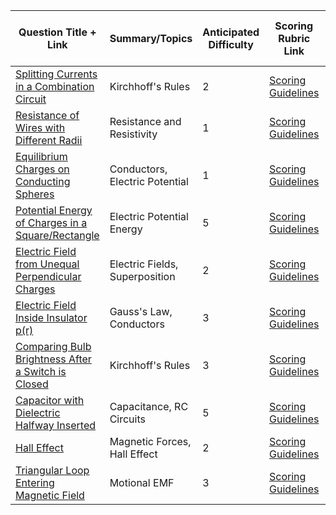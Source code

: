 | Question Title + Link | Summary/Topics | Anticipated Difficulty | Scoring Rubric Link | Solved Out Copy Link | Applicable to P2? | Comments |
| --- | --- | --- | --- | --- | --- | --- |
| [Splitting Currents in a Combination Circuit](https://docs.google.com/document/d/1RWUtqNZcigIk-lzWUP4VRyEWQdFht8qpo4CM7x7Hidg/edit?usp=sharing) | Kirchhoff's Rules | 2 | [Scoring Guidelines](https://drive.google.com/open?id=1NOaiJN5MHjzFVg9WXnrfK9C_XiAPw1gJ7dZEUR4d8ZM&usp=drive_copy) | [Solutions](https://drive.google.com/open?id=17uYGXhTGMmzxmyyKPbCt7l_FXRNAMu5u&usp=drive_copy) | True |  |
| [Resistance of Wires with Different Radii](https://docs.google.com/document/d/1EASrxRY7UAzGxYSCph7ztkQE-4etgxzIQFljtKB0FdQ/edit?usp=sharing) | Resistance and Resistivity | 1 | [Scoring Guidelines](https://drive.google.com/open?id=1RwAHXE0fqrnmUNTICPZJlDRXeNcEzRizpUorzoBHV_s&usp=drive_copy) | [Solutions](https://drive.google.com/open?id=1Tw8HCwFtr6WCguxyHxIkx0ssbBTjHWFf&usp=drive_copy) | True |  |
| [Equilibrium Charges on Conducting Spheres](https://docs.google.com/document/d/14UQxJIFPBdKspX45k3IXhRv7ObnlK4gGygJBm9Y75bQ/edit?usp=sharing) | Conductors, Electric Potential | 1 | [Scoring Guidelines](https://drive.google.com/open?id=1NFA22nnMzb02qnJ25TohzqaLFLxhjdMHw_XHpiKwOYM&usp=drive_copy) | [Solutions](https://drive.google.com/open?id=1zat48pIu8wnXhtaky2jNlIgXIbK24HFg&usp=drive_copy) | True |  |
| [Potential Energy of Charges in a Square/Rectangle](https://docs.google.com/document/d/11RInN8EVMcI-LqCA2CZy23UCCRtEMvSqWpBVkr9L46U/edit?usp=sharing) | Electric Potential Energy | 5 | [Scoring Guidelines](https://drive.google.com/open?id=1lux-DshG7fhL5HZL3B-gkZ9m4LaEStvN1fWkD2P_Ca0&usp=drive_copy) | [Solutions](https://drive.google.com/open?id=1w1o7RmUr7xHUsfne2zmKpFsgd7iWlpea&usp=drive_copy) | True |  |
| [Electric Field from Unequal Perpendicular Charges](https://docs.google.com/document/d/1GNpgluST4pHiHSLaOWDNv-sZGJTL0DCwkTHvNNCMaIs/edit?usp=sharing) | Electric Fields, Superposition | 2 | [Scoring Guidelines](https://drive.google.com/open?id=1HLIOFXrM6vHtHDPWGDNmzqJ23e492PEGf233WGDDAa4&usp=drive_copy) | [Solutions](https://drive.google.com/open?id=1OU2qpTzbcZl7i4rR1gz_vNU1twB0fwsz&usp=drive_copy) | True |  |
| [Electric Field Inside Insulator p(r)](https://docs.google.com/document/d/1mLg-C6VppB8UfC2T4Onj7wUfa4yQCPwUn5B5L4RQiEY/edit?usp=sharing) | Gauss's Law, Conductors | 3 | [Scoring Guidelines](https://drive.google.com/open?id=1jKQkAC6xTGdiqglGzgOydV9YYzwe1LUq8vtJriSof9M&usp=drive_copy) | [Solutions](https://drive.google.com/open?id=12aDg6LSNlucqjwFbVNy_4mrTWT7vpz8E&usp=drive_copy) | False |  |
| [Comparing Bulb Brightness After a Switch is Closed](https://docs.google.com/document/d/1FWwaPhWzgn96dG8HuzCTRqu8VVlOP5CBHIvUMcOcdkI/edit?usp=sharing) | Kirchhoff's Rules | 3 | [Scoring Guidelines](https://drive.google.com/open?id=1FxSmZn1QJIXHJ3szP6zPaqjxcMMCCa8PLgg7rAWLxaU&usp=drive_copy) | [Solutions](https://drive.google.com/open?id=1sFdQcqMYpDhD7WdYYW_dJ69m8GMFTL7Z&usp=drive_copy) | True |  |
| [Capacitor with Dielectric Halfway Inserted](https://docs.google.com/document/d/1fcuUC5cOSHcDct-tAwxD43O5tPszEabZGwcYZQXZvAU/edit?usp=sharing) | Capacitance, RC Circuits | 5 | [Scoring Guidelines](https://drive.google.com/open?id=1JatePPvpglct6qW-OpJO9aW4rBPqYrLIdvvqlSsX4xg&usp=drive_copy) | [Solutions](https://drive.google.com/open?id=1HVJBedYfU7NmLqJ5eTP4mOo7Ro6olaMH&usp=drive_copy) | False |  |
| [Hall Effect](https://docs.google.com/document/d/1ktwXhE6HG_fE83BNs4qx6UQ9sbfxZVMMYjLIMuvyI2A/edit?usp=sharing) | Magnetic Forces, Hall Effect | 2 | [Scoring Guidelines](https://drive.google.com/open?id=1EmszEID4NHCINQct9GHLe3uDjkfb4Tzaj0DIt5ctMJ8&usp=drive_copy) | [Solutions](https://drive.google.com/open?id=1HfYjCkWdMbgq4hjLbcBdRqom6JBHKuCX&usp=drive_copy) | True |  |
| [Triangular Loop Entering Magnetic Field](https://docs.google.com/document/d/1gRtsrHtsAWUJTFyC3FQnwGfG066KyOMxnKMLecCvneE/edit?usp=sharing) | Motional EMF | 3 | [Scoring Guidelines](https://drive.google.com/open?id=1h0jp74esERl5pvJKLmmm6zLQ7CYeSrMHoG1aHl1Lo6I&usp=drive_copy) | [Solutions](https://drive.google.com/open?id=1CrV7sCHiT-LZdDdt1jx_uDFV0MNOUkdo&usp=drive_copy) | True |  |
